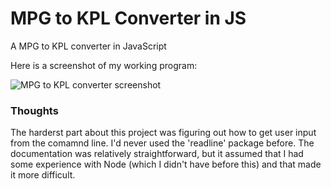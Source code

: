 # MPG to KPL Converter in JS


A MPG to KPL converter in JavaScript

Here is a screenshot of my working program:

![MPG to KPL converter screenshot]()

### Thoughts

The harderst part about this project was figuring out how to get user input from the comamnd line.
I'd never used the 'readline' package before. The documentation
was relatively straightforward, but it assumed that I had some experience with
Node (which I didn't have before this) and that made it more difficult. 
